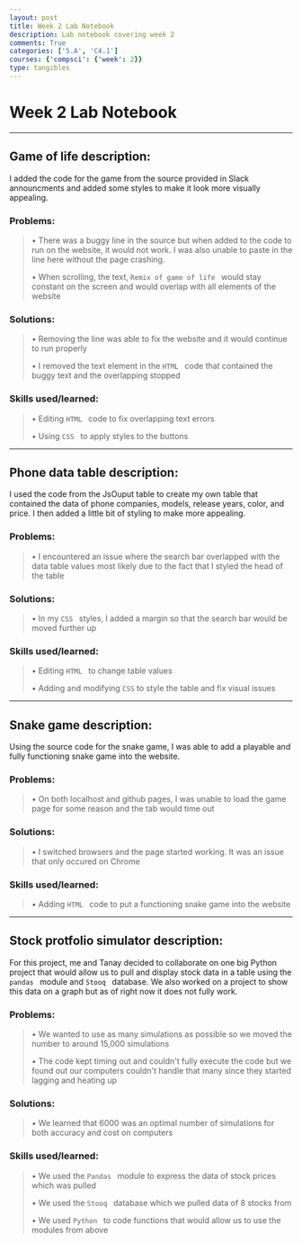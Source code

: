 ```yaml
---
layout: post
title: Week 2 Lab Notebook
description: Lab notebook covering week 2
comments: True
categories: ['5.A', 'C4.1']
courses: {'compsci': {'week': 2}}
type: tangibles
---
```


# Week 2 Lab Notebook

---

## Game of life description:
I added the code for the game from the source provided in Slack announcments and added some styles to make it look more visually appealing.

### Problems:
> • There was a buggy line in the source but when added to the code to run on the website, it would not work. I was also unable to paste in the line here without the page crashing.
>
> • When scrolling, the text, `Remix of game of life ` would stay constant on the screen and would overlap with all elements of the website

### Solutions:
> • Removing the line was able to fix the website and it would continue to run properly
>
> • I removed the text element in the `HTML ` code that contained the buggy text and the overlapping stopped

### Skills used/learned:
> • Editing `HTML ` code to fix overlapping text errors
>
> • Using `CSS ` to apply styles to the buttons

---

## Phone data table description:
I used the code from the JsOuput table to create my own table that contained the data of phone companies, models, release years, color, and price. I then added a little bit of styling to make more appealing.

### Problems:
> • I encountered an issue where the search bar overlapped with the data table values most likely due to the fact that I styled the head of the table

### Solutions:
> • In my `CSS ` styles, I added a margin so that the search bar would be moved further up

### Skills used/learned:
> • Editing `HTML ` to change table values
>
> • Adding and modifying `CSS` to style the table and fix visual issues

---

## Snake game description:
Using the source code for the snake game, I was able to add a playable and fully functioning snake game into the website.

### Problems:
> • On both localhost and github pages, I was unable to load the game page for some reason and the tab would time out

### Solutions:
> • I switched browsers and the page started working. It was an issue that only occured on Chrome

### Skills used/learned:
> • Adding `HTML ` code to put a functioning snake game into the website

---

## Stock protfolio simulator description:
For this project, me and Tanay decided to collaborate on one big Python project that would allow us to pull and display stock data in a table using the `pandas ` module and `Stooq ` database. We also worked on a project to show this data on a graph but as of right now it does not fully work.

### Problems:
> • We wanted to use as many simulations as possible so we moved the number to around 15,000 simulations
>
> • The code kept timing out and couldn't fully execute the code but we found out our computers couldn't handle that many since they started lagging and heating up

### Solutions:
> • We learned that 6000 was an optimal number of simulations for both accuracy and cost on computers

### Skills used/learned:
> • We used the `Pandas ` module to express the data of stock prices which was pulled
>
> • We used the `Stooq ` database which we pulled data of 8 stocks from
>
> • We used `Python ` to code functions that would allow us to use the modules from above
